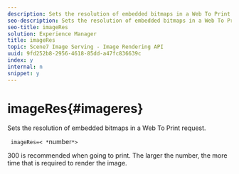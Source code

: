 ```yaml
---
description: Sets the resolution of embedded bitmaps in a Web To Print request.
seo-description: Sets the resolution of embedded bitmaps in a Web To Print request.
seo-title: imageRes
solution: Experience Manager
title: imageRes
topic: Scene7 Image Serving - Image Rendering API
uuid: 9fd252b8-2956-4618-85dd-a47fc836639c
index: y
internal: n
snippet: y
---
```


# imageRes{#imageres}

Sets the resolution of embedded bitmaps in a Web To Print request.

 ` imageRes=< *`number`*>`

300 is recommended when going to print. The larger the number, the more time that is required to render the image. 
